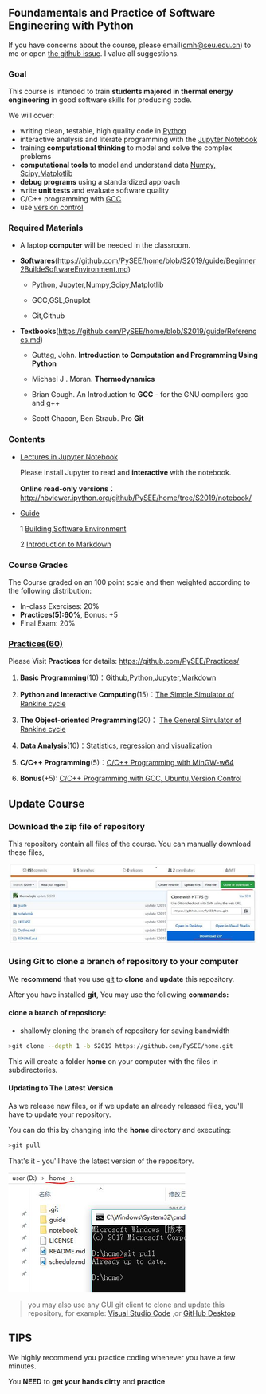 
## Foundamentals and Practice of Software Engineering with Python

If you have concerns about the course, please email(cmh@seu.edu.cn) to me or open [the github issue](https://github.com/PySEE/home/issues). I value all suggestions.
 
### Goal

This course is intended to train **students majored in thermal energy engineering** in good software skills for producing code.

We will cover: 

* writing clean, testable, high quality code in [Python](https://www.python.org/)
* interactive analysis and literate programming with the [Jupyter Notebook](Jupyter)
* training **computational thinking** to model and solve the complex problems
* **computational tools** to model and understand data [Numpy, Scipy,Matplotlib](https://www.scipy.org/)
* **debug programs** using a standardized approach
* write **unit tests** and evaluate software quality
* C/C++ programming with [GCC](https://gcc.gnu.org/)
* use [version control](https://git-scm.com/) 

### Required Materials

* A laptop **computer** will be needed in the classroom.

* **Softwares**(https://github.com/PySEE/home/blob/S2019/guide/Beginner2BuildeSoftwareEnvironment.md) 

   * Python, Jupyter,Numpy,Scipy,Matplotlib
   
   * GCC,GSL,Gnuplot
   
   * Git,Github
 
* **Textbooks**(https://github.com/PySEE/home/blob/S2019/guide/References.md)

   * Guttag, John. **Introduction to Computation and Programming Using Python**
  
   * Michael J . Moran. **Thermodynamics**

   * Brian Gough. An Introduction to **GCC** - for the GNU compilers gcc and g++  

   * Scott Chacon, Ben Straub. Pro **Git**

### Contents

* [Lectures in Jupyter Notebook](https://github.com/PySEE/home/tree/S2019/notebook)

  Please install Jupyter to read and **interactive** with the notebook.

   **Online read-only versions：**    http://nbviewer.ipython.org/github/PySEE/home/tree/S2019/notebook/
 
* [Guide](https://github.com/PySEE/home/tree/S2019/guide)

   1 [Building Software Environment](https://github.com/PySEE/home/tree/S2019/guide/BuildingSoftwareEnvironment.md) 
    
   2 [Introduction to Markdown](https://github.com/PySEE/home/tree/S2019/guide/Introduction2Markdown.md)

### Course Grades

The Course graded on an 100 point scale and then weighted according to the following distribution:

  * In-class Exercises: 20%
  * **Practices(5):60%**, Bonus: +5
  * Final Exam: 20%
  
### [Practices(60)](https://github.com/PySEE/Practices/tree/S2019/)
    
  Please Visit **Practices** for details: https://github.com/PySEE/Practices/

  1. **Basic Programming**(10)：[Github,Python,Jupyter,Markdown](https://github.com/PySEE/Practices/tree/S2019/P1)

  2. **Python and Interactive Computing**(15)：[The Simple Simulator of Rankine cycle](https://github.com/PySEE/Practices/tree/S2019/P2)
   
  3. **The Object-oriented Programming**(20)： [The General Simulator of Rankine cycle](https://github.com/PySEE/Practices/tree/S2019/P3)  
  
  4.  **Data Analysis**(10)：[Statistics, regression and visualization](https://github.com/PySEE/Practices/tree/S2019/P4)

  5.  **C/C++ Programming**(5)：[C/C++ Programming with MinGW-w64](https://github.com/PySEE/Practices/tree/S2019/P5)

  6. **Bonus**(+5): [C/C++ Programming with GCC, Ubuntu,Version Control ](https://github.com/PySEE/Practices/tree/S2019/Bonus) 

## Update Course

### Download the zip file of repository 

This repository contain all files of the course. You can manually download these files, 

![download](./guide/img/downloadhome.jpg)

### Using Git to clone a branch of repository to your computer 

We **recommend** that you use [git](https://github.com/git-for-windows/git/releases) to **clone** and **update** this repository.

After you have installed **git**, You may use the following **commands:**

#### clone a branch of repository:

* shallowly cloning the branch of repository for saving bandwidth
```bash
>git clone --depth 1 -b S2019 https://github.com/PySEE/home.git
```

This will create a folder **home** on your computer  with the files in subdirectories.

#### Updating to The Latest Version

As we release new files, or if we update an already released files, you'll have to update your repository.

You can do this by changing into the **home** directory and executing:

```bash
>git pull
```

That's it - you'll have the latest version of the repository.

![download](./guide/img/clonehomedir.jpg)

>you may also use any GUI git client to clone and update this repository, for example:  [Visual Studio Code](https://code.visualstudio.com/) ,or  [GitHub Desktop](https://desktop.github.com/)

## TIPS

We highly recommend you practice coding whenever you have a few minutes.

You **NEED** to **get your hands dirty** and **practice**